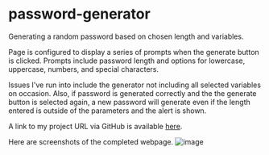 # password-generator
Generating a random password based on chosen length and variables.

Page is configured to display a series of prompts when the generate button is clicked. Prompts include password length and options for lowercase, uppercase, numbers, and special characters.

Issues I've run into include the generator not including all selected variables on occasion. Also, if password is generated correctly and the the generate button is selected again, a new password will generate even if the length entered is outside of the parameters and the alert is shown.

A link to my project URL via GitHub is available [here](https://lexiehansen.github.io/password-generator/).

Here are screenshots of the completed webpage.
![image](https://user-images.githubusercontent.com/72775548/99210035-ea4b4d00-2781-11eb-9839-28576aa032f6.png)
